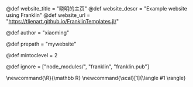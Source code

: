 <!--
Add here global page variables to use throughout your website.
-->
@def website_title = "晓明的主页"
@def website_descr = "Example website using Franklin"
@def website_url   = "https://tlienart.github.io/FranklinTemplates.jl/"

@def author = "xiaoming"

@def prepath = "mywebsite"

@def mintoclevel = 2

<!--
Add here files or directories that should be ignored by Franklin, otherwise
these files might be copied and, if markdown, processed by Franklin which
you might not want. Indicate directories by ending the name with a `/`.
-->
@def ignore = ["node_modules/", "franklin", "franklin.pub"]

<!--
Add here global latex commands to use throughout your pages.
-->
\newcommand{\R}{\mathbb R}
\newcommand{\scal}[1]{\langle #1 \rangle}
